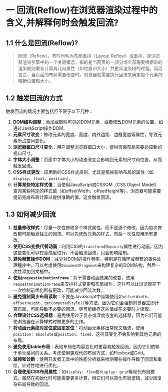 

# 一 回流(Reflow)在浏览器渲染过程中的含义,并解释何时会触发回流?

## 1.1 什么是回流(Reflow)?

> 回流（Reflow），有时也称为布局重排（Layout Reflow）或重排，是浏览器渲染引擎中的一个关键概念，指的是当网页的一部分或全部需要根据新的渲染规则重新计算其几何属性（如位置和大小）并更新渲染树的过程。简而言之，当页面的布局需要改变时，浏览器就需要执行回流来确定每个元素的精确位置和大小。

## 1.2 触发回流的方式

触发回流的情况主要包括但不限于以下几种：

1. **DOM结构调整**：添加或删除可见的DOM元素，或者修改DOM元素的位置，如通过JavaScript操作DOM。
2. **元素尺寸改变**：修改元素的宽度、高度、内外边距、边框宽度等属性，导致元素所占空间变化。
3. **浏览器窗口尺寸变化**：用户调整浏览器窗口大小，使得页面布局需要适应新的视口尺寸。
4. **字体大小调整**：页面中字体大小的动态改变会影响到元素的尺寸和位置，从而触发回流。
5. **CSS样式更改**：应用新的CSS样式规则，尤其是那些影响布局的属性（如`display`、`float`、`position`）。
6. **计算某些特定样式值**：当使用JavaScript或CSSOM（CSS Object Model）查询某些特定的样式值（如offsetWidth、offsetHeight等），浏览器可能需要提前完成布局计算以提供准确的值，这会触发回流。

## 1.3 如何减少回流

1. **批量修改样式**：尽量一次性修改多个样式属性，而不是逐个修改，因为每次修改都可能触发独立的回流。可以先修改元素的样式，然后一次性应用所有更改。
2. **使用CSS变换代替动画**：利用CSS的`transform`和`opacity`属性进行动画，因为这些变化可以在合成层进行，不会触发回流，只会影响绘制。
3. **避免频繁操作DOM**：减少对DOM的操作频率，特别是在循环或频繁的事件处理程序中。可以考虑使用`DocumentFragment`来构建复杂的DOM结构，然后一次性添加到文档中。
4. **使用`requestAnimationFrame`**：对于需要动画效果的改变，使用`requestAnimationFrame`来安排样式变更和布局操作，这样可以让浏览器在下一次绘制前优化所有更改，可能减少回流次数。
5. **避免强制同步布局读取**：不要在JavaScript中频繁使用如`offsetWidth`、`offsetHeight`、`getComputedStyle()`等方法，因为它们会强制浏览器立即计算布局，可能导致不必要的回流。尽可能缓存这些值或在必要时才读取。
6. **合理设计CSS选择器**：避免使用过于复杂或深度嵌套的选择器，因为它们可能使浏览器在计算样式时做更多的工作。
7. **将动画元素绝对定位或固定定位**：将动画元素移出常规文档流，使用`position: absolute`或`position: fixed`，这样其变化不会影响到其他元素的布局。
8. **避免使用table布局**：表格布局在内容变化时更容易触发回流，因为它们依赖于单元格间的关系。考虑使用更现代的布局方式，如Flexbox或Grid。
9. **监控和诊断**：使用开发者工具中的性能分析器来检测哪些操作导致了回流和重绘，针对性地进行优化。
10. **合理使用CSS布局属性**：如`display: flex`和`display: grid`等现代布局模式，虽然在初始化时可能需要更多计算，但它们可以简化布局逻辑，减少因复杂布局导致的回流。

